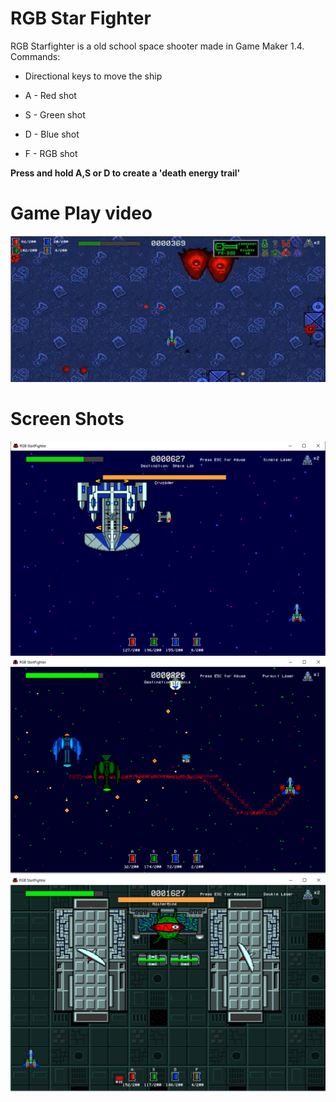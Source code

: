 # RGB Star Fighter

RGB Starfighter is a old school space shooter made in Game Maker 1.4.
Commands:

 - Directional keys to move the ship

 - A - Red shot
 - S - Green shot
 - D - Blue shot
 -  F - RGB shot

**Press and hold A,S or D to create a 'death energy trail'**
# Game Play video
[![IMAGE ALT TEXT HERE](./game.png)](https://www.youtube.com/watch?v=elPoygG9Hl8&t=43s)

# Screen Shots
![](./img1.png)
![](./img2.png)
![](./img3.png)
